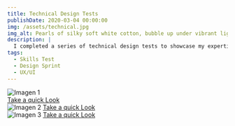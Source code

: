 ```yaml
---
title: Technical Design Tests
publishDate: 2020-03-04 00:00:00
img: /assets/technical.jpg
img_alt: Pearls of silky soft white cotton, bubble up under vibrant lighting
description: |
  I completed a series of technical design tests to showcase my expertise in UX and UI design, as well as my ability to deliver high-quality work within tight deadlines. The tests were conducted under strict time constraints, with one lasting 24 hours, another 4 hours, and the final one 3 hours. Each test challenged my ability to quickly understand project requirements, create effective user experiences, and design visually appealing interfaces.
tags:
  - Skills Test
  - Design Sprint
  - UX/UI
---
```


<div class="flex justify-between gap-2">

  <div class="flex flex-col items-center">
    <img class="w-full" src="https://res.cloudinary.com/dcxejdzab/image/upload/v1728568420/marian_portfolio/ygwzjarzlxasawzko8kl.jpg" alt="Imagen 1">
    <div class="flex flex-row items-center justify-center">
      <a href="https://www.behance.net/gallery/201225121/Challenge-Rediseno-de-Landing-Page" target="_blank" class="mt-3 font-bold">Take a quick Look </a>
    </div>
  </div>

  <div class="flex flex-col items-center">
    <img class="w-full" src="https://res.cloudinary.com/dcxejdzab/image/upload/v1728568421/marian_portfolio/zzhpjzw9es55ssdj63oh.jpg" alt="Imagen 2">
    <a target="_blank" class="mt-3 font-bold" href="https://www.behance.net/gallery/201220111/Challenge-APP-para-gestion-de-proyectos">Take a quick Look</a>
  </div>

  <div class="flex flex-col items-center">
    <img class="w-full" src="https://res.cloudinary.com/dcxejdzab/image/upload/v1728568420/marian_portfolio/yf1kziap1erxnvqwhzda.jpg" alt="Imagen 3">
    <a target="_blank" href="https://www.behance.net/gallery/200898703/Challenge-Landing-page" class="mt-3 font-bold">Take a quick Look</a>
  </div>

</div>
